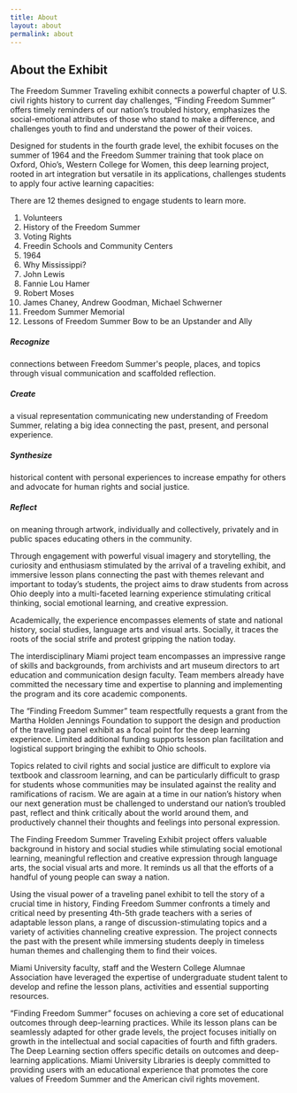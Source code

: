 ```yaml
---
title: About
layout: about
permalink: about
---
```

## About the Exhibit

The Freedom Summer Traveling exhibit connects a powerful chapter of U.S. civil rights history to current day challenges, “Finding Freedom Summer” offers timely reminders of our nation’s troubled history, emphasizes the social-emotional attributes of those who stand to make a difference, and challenges youth to find and understand the power of their voices.

Designed for students in the fourth grade level, the exhibit focuses on the summer of 1964 and the Freedom Summer training that took place on Oxford, Ohio’s, Western College for Women, this deep learning project, rooted in art integration but versatile in its applications, challenges students to apply four active learning capacities:

There are 12 themes designed to engage students to learn more.

1. Volunteers
2. History of the Freedom Summer
3. Voting Rights
4. Freedin Schools and Community Centers
5. 1964
6. Why Mississippi?
7. John Lewis
6. Fannie Lou Hamer
9. Robert Moses
10. James Chaney, Andrew Goodman, Michael Schwerner
11. Freedom Summer Memorial
12. Lessons of Freedom Summer Bow to be an Upstander and Ally

<div class="container col bg-secondary">
    <!-- Upper Row -->
    <div class="row" style="margin-top: 1rem;">
        <div class="col">
            <!-- Card 1 -->
            <div class="card width-100 border-0 mb-2 bg-transparent">
                <div class="card-body">
                    <!-- Cannot currently see if this will appear as we want-->
                    <div class="float-start">
                        <div class="circle"></div>
                    </div>
                    <h5 class="card-title">Recognize</h5>
                    <p class="card-text">connections between Freedom Summer's people, places, and topics through visual communication and scaffolded reflection.</p>
                </div>
            </div>
        </div>
        <div class="col">
            <!-- Card 2 -->
            <div class="card width-100 border-0 mb-2 bg-transparent">
                <div class="card-body">
                    <!-- Cannot currently see if this will appear as we want-->
                    <div class="float-start">
                        <div class="circle"></div>
                    </div>
                    <h5 class="card-title">Create</h5>
                    <p class="card-text">a visual representation communicating new understanding of Freedom Summer, relating a big idea connecting the past, present, and personal experience.</p>
                </div>
            </div>
        </div>
    </div>
    <!-- Under Row -->
    <div class="row" style-"margin-bottom: 1rem;">
        <div class="col">
            <div class="card width-100 border-0 mb-2 bg-transparent">
                <div class="card-body">
                    <!-- Cannot currently see if this will appear as we want-->
                    <div class="float-start">
                        <div class="circle"></div>
                    </div>
                    <h5 class="card-title">Synthesize</h5>
                    <p class="card-text">historical content with personal experiences to increase empathy for others and advocate for human rights and social justice.</p>
                </div>
            </div>
        </div>
        <!-- Card 3 -->
        <div class="col">
            <div class="card width-100 border-0 mb-2 bg-transparent">
                <div class="card-body">
                    <!-- Cannot currently see if this will appear as we want-->
                    <div class="float-start">
                        <div class="circle"></div>
                    </div>
                    <h5 class="card-title">Reflect</h5>
                    <p class="card-text">on meaning through artwork, individually and collectively, privately and in public spaces educating others in the community.</p>
                </div>
            </div>
        </div>
    </div>
</div>

Through engagement with powerful visual imagery and storytelling, the curiosity and enthusiasm stimulated by the arrival of a traveling exhibit, and immersive lesson plans connecting the past with themes relevant and important to today’s students, the project aims to draw students from across Ohio deeply into a multi-faceted learning experience stimulating critical thinking, social emotional learning, and creative expression.

Academically, the experience encompasses elements of state and national history, social studies, language arts and visual arts. Socially, it traces the roots of the social strife and protest gripping the nation today.

The interdisciplinary Miami project team encompasses an impressive range of skills and backgrounds, from archivists and art museum directors to art education and communication design faculty. Team members already have committed the necessary time and expertise to planning and implementing the program and its core academic components.

The “Finding Freedom Summer” team respectfully requests a grant from the Martha Holden Jennings Foundation to support the design and production of the traveling panel exhibit as a focal point for the deep learning experience. Limited additional funding supports lesson plan facilitation and logistical support bringing the exhibit to Ohio schools.

Topics related to civil rights and social justice are difficult to explore via textbook and classroom learning, and can be particularly difficult to grasp for students whose communities may be insulated against the reality and ramifications of racism. We are again at a time in our nation’s history when our next generation must be challenged to understand our nation’s troubled past, reflect and think critically about the world around them, and productively channel their thoughts and feelings into personal expression.

The Finding Freedom Summer Traveling Exhibit project offers valuable background in history and social studies while stimulating social emotional learning, meaningful reflection and creative expression through language arts, the social visual arts and more. It reminds us all that the efforts of a handful of young people can sway a nation.

Using the visual power of a traveling panel exhibit to tell the story of a crucial time in history, Finding Freedom Summer confronts a timely and critical need by presenting 4th-5th grade teachers with a series of adaptable lesson plans, a range of discussion-stimulating topics and a variety of activities channeling creative expression. The project connects the past with the present while immersing students deeply in timeless human themes and challenging them to find their voices.

Miami University faculty, staff and the Western College Alumnae Association have leveraged the expertise of undergraduate student talent to develop and refine the lesson plans, activities and essential supporting resources.

“Finding Freedom Summer” focuses on achieving a core set of educational outcomes through deep-learning practices. While its lesson plans can be seamlessly adapted for other grade levels, the project focuses initially on growth in the intellectual and social capacities of fourth and fifth graders. The Deep Learning section offers specific details on outcomes and deep-learning applications.  Miami University Libraries is deeply committed to providing users with an educational experience that promotes the core values of Freedom Summer and the American civil rights movement.